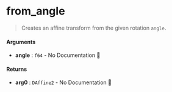 # from\_angle

>  Creates an affine transform from the given rotation `angle`.

#### Arguments

- **angle** : `f64` \- No Documentation 🚧

#### Returns

- **arg0** : `DAffine2` \- No Documentation 🚧